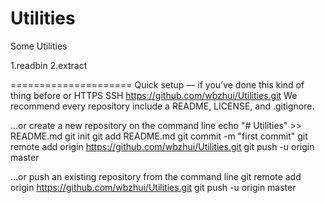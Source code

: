 # Utilities
Some Utilities

1.readbin
2.extract



=====================
Quick setup — if you’ve done this kind of thing before
or	 HTTPS SSH https://github.com/wbzhui/Utilities.git
We recommend every repository include a README, LICENSE, and .gitignore.

…or create a new repository on the command line
echo "# Utilities" >> README.md
git init
git add README.md
git commit -m "first commit"
git remote add origin https://github.com/wbzhui/Utilities.git
git push -u origin master


…or push an existing repository from the command line
git remote add origin https://github.com/wbzhui/Utilities.git
git push -u origin master
